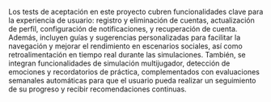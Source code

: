 Los tests de aceptación en este proyecto cubren funcionalidades clave para la experiencia de usuario: registro y eliminación de cuentas, actualización de perfil, configuración de notificaciones, y recuperación de cuenta. Además, incluyen guías y sugerencias personalizadas para facilitar la navegación y mejorar el rendimiento en escenarios sociales, así como retroalimentación en tiempo real durante las simulaciones. También, se integran funcionalidades de simulación multijugador, detección de emociones y recordatorios de práctica, complementados con evaluaciones semanales automáticas para que el usuario pueda realizar un seguimiento de su progreso y recibir recomendaciones continuas.
